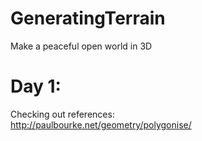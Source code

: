 # GeneratingTerrain
Make a peaceful open world in 3D

# Day 1:
Checking out references: <br />
http://paulbourke.net/geometry/polygonise/ <br />
